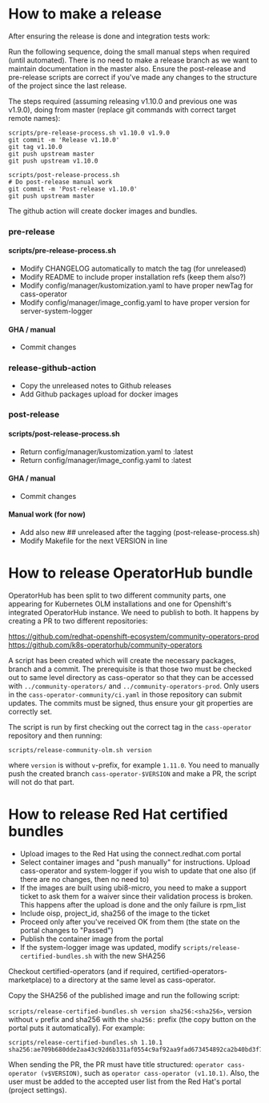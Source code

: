 # How to make a release

After ensuring the release is done and integration tests work:

Run the following sequence, doing the small manual steps when required (until automated). There is no need to make a release branch as we want to maintain documentation in the master also.
Ensure the post-release and pre-release scripts are correct if you've made any changes to the structure of the project since the last release.

The steps required (assuming releasing v1.10.0 and previous one was v1.9.0), doing from master (replace git commands with correct target remote names):

```
scripts/pre-release-process.sh v1.10.0 v1.9.0
git commit -m 'Release v1.10.0'
git tag v1.10.0
git push upstream master
git push upstream v1.10.0
```

```
scripts/post-release-process.sh
# Do post-release manual work
git commit -m 'Post-release v1.10.0'
git push upstream master
```

The github action will create docker images and bundles.

### pre-release

#### scripts/pre-release-process.sh
* Modify CHANGELOG automatically to match the tag (for unreleased)
* Modify README to include proper installation refs (keep them also?)
* Modify config/manager/kustomization.yaml to have proper newTag for cass-operator
* Modify config/manager/image_config.yaml to have proper version for server-system-logger

#### GHA / manual
* Commit changes

### release-github-action

* Copy the unreleased notes to Github releases
* Add Github packages upload for docker images

### post-release

#### scripts/post-release-process.sh
* Return config/manager/kustomization.yaml to :latest
* Return config/manager/image_config.yaml to :latest

#### GHA / manual
* Commit changes

#### Manual work (for now)
* Add also new ## unreleased after the tagging (post-release-process.sh)
* Modify Makefile for the next VERSION in line

# How to release OperatorHub bundle

OperatorHub has been split to two different community parts, one appearing for Kubernetes OLM installations and one for Openshift's integrated OperatorHub instance. We need to publish to both.
It happens by creating a PR to two different repositories:

https://github.com/redhat-openshift-ecosystem/community-operators-prod
https://github.com/k8s-operatorhub/community-operators

A script has been created which will create the necessary packages, branch and a commit. The prerequisite is that those two must be checked out to same level directory as cass-operator so that they
can be accessed with ``../community-operators/`` and ``../community-operators-prod``. Only users in the ``cass-operator-community/ci.yaml`` in those repository can submit updates. The commits
must be signed, thus ensure your git properties are correctly set.

The script is run by first checking out the correct tag in the ``cass-operator`` repository and then running:

``scripts/release-community-olm.sh version`` 

where ``version`` is without ``v``-prefix, for example ``1.11.0``. You need to manually push the created branch ``cass-operator-$VERSION`` and make a PR, the script will not do that part.

# How to release Red Hat certified bundles

* Upload images to the Red Hat using the connect.redhat.com portal
* Select container images and "push manually" for instructions. Upload cass-operator and system-logger if you wish to update that one also (if there are no changes, then no need to)
* If the images are built using ubi8-micro, you need to make a support ticket to ask them for a waiver since their validation process is broken. This happens after the upload is done and the
  only failure is rpm_list
* Include oisp, project_id, sha256 of the image to the ticket
* Proceed only after you've received OK from them (the state on the portal changes to "Passed")
* Publish the container image from the portal
* If the system-logger image was updated, modify ``scripts/release-certified-bundles.sh`` with the new SHA256  

Checkout certified-operators (and if required, certified-operators-marketplace) to a directory at the same level as cass-operator. 

Copy the SHA256 of the published image and run the following script:

``scripts/release-certified-bundles.sh version sha256:<sha256>``, version without ``v`` prefix and sha256 with the ``sha256:`` prefix (the copy button on the portal puts it automatically). For example:

```
scripts/release-certified-bundles.sh 1.10.1 sha256:ae709b680dde2aa43c92d6b331af0554c9af92aa9fad673454892ca2b40bd3f7
```

When sending the PR, the PR must have title structured: ``operator cass-operator (v$VERSION)``, such as ``operator cass-operator (v1.10.1)``. Also, the user must be added to the accepted user list from the Red Hat's portal (project settings).
